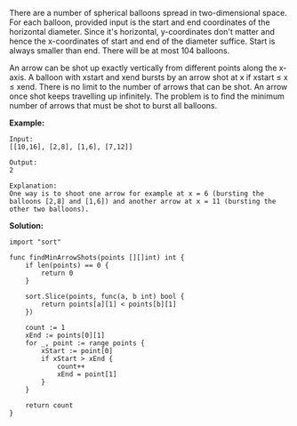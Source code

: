 There are a number of spherical balloons spread in two-dimensional space. For each balloon, provided input is the start and end coordinates of the horizontal diameter. Since it's horizontal, y-coordinates don't matter and hence the x-coordinates of start and end of the diameter suffice. Start is always smaller than end. There will be at most 104 balloons.

An arrow can be shot up exactly vertically from different points along the x-axis. A balloon with xstart and xend bursts by an arrow shot at x if xstart ≤ x ≤ xend. There is no limit to the number of arrows that can be shot. An arrow once shot keeps travelling up infinitely. The problem is to find the minimum number of arrows that must be shot to burst all balloons.

**Example:**

```
Input:
[[10,16], [2,8], [1,6], [7,12]]

Output:
2

Explanation:
One way is to shoot one arrow for example at x = 6 (bursting the balloons [2,8] and [1,6]) and another arrow at x = 11 (bursting the other two balloons).
```

**Solution:**

```golang
import "sort"

func findMinArrowShots(points [][]int) int {
	if len(points) == 0 {
		return 0
	}

	sort.Slice(points, func(a, b int) bool {
		return points[a][1] < points[b][1]
	})

	count := 1
	xEnd := points[0][1]
	for _, point := range points {
		xStart := point[0]
		if xStart > xEnd {
			count++
			xEnd = point[1]
		}
	}

	return count
}
```
